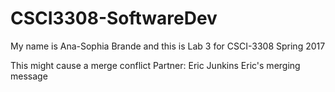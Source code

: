 # CSCI3308-SoftwareDev

My name is Ana-Sophia Brande and this is Lab 3 for CSCI-3308 Spring 2017 


This might cause a merge conflict
Partner: Eric Junkins
Eric's merging message

